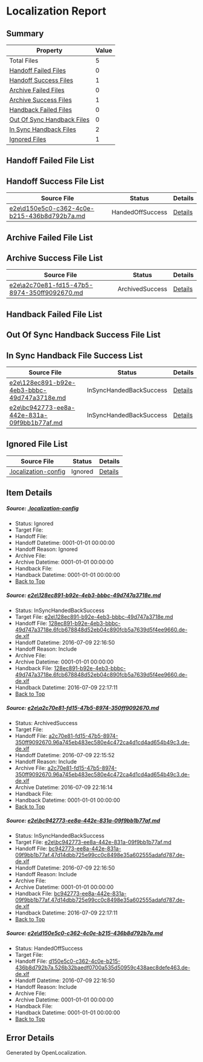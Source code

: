 # <a name='report-top'></a> Localization Report

## Summary
 Property | Value 
 -------- | ----- 
 Total Files | 5
[ Handoff Failed Files ](#handoff-failed-list)| 0
[ Handoff Success Files ](#handoff-success-list)| 1
[ Archive Failed Files ](#archive-failed-list)| 0
[ Archive Success Files ](#archive-success-list)| 1
[ Handback Failed Files ](#handback-failed-list)| 0
[ Out Of Sync Handback Files ](#outofsync-handback-success-list)| 0
[ In Sync Handback Files ](#insync-handback-success-list)| 2
[ Ignored Files ](#ignored-list)| 1

## <a name='handoff-failed-list'></a> Handoff Failed File List

## <a name='handoff-success-list'></a> Handoff Success File List
 Source File | Status | Details 
 ----------- | ------ | ------- 
 [e2e\d150e5c0-c362-4c0e-b215-436b8d792b7a.md](https://github.com/OpenLocalizationTestOrg/oltest/blob/1cfc1c0ce7695b277e6738d1204ecc57e01504cf/e2e/d150e5c0-c362-4c0e-b215-436b8d792b7a.md) | HandedOffSuccess | [Details](#eb7d7b784d3fdbe88fc68b729f22ca0dea69f8844)

## <a name='archive-failed-list'></a> Archive Failed File List

## <a name='archive-success-list'></a> Archive Success File List
 Source File | Status | Details 
 ----------- | ------ | ------- 
 [e2e\a2c70e81-fd15-47b5-8974-350ff9092670.md](https://github.com/OpenLocalizationTestOrg/oltest/blob/96ffe7b95132fcc9ea48f971fb1e4f80c169491c/e2e/a2c70e81-fd15-47b5-8974-350ff9092670.md) | ArchivedSuccess | [Details](#4eaeeda8f1e9415e9878d822c7649a637fc9ef3b2)

## <a name='handback-failed-list'></a> Handback Failed File List

## <a name='outofsync-handback-success-list'></a> Out Of Sync Handback Success File List

## <a name='insync-handback-success-list'></a> In Sync Handback File Success List
 Source File | Status | Details 
 ----------- | ------ | ------- 
 [e2e\128ec891-b92e-4eb3-bbbc-49d747a3718e.md](https://github.com/OpenLocalizationTestOrg/oltest/blob/b38bf91946f642b1319f981c156d15e928c50081/e2e/128ec891-b92e-4eb3-bbbc-49d747a3718e.md) | InSyncHandedBackSuccess | [Details](#79682a8af1bd45163bfbda9a317d461983db1d551)
 [e2e\bc942773-ee8a-442e-831a-09f9bb1b77af.md](https://github.com/OpenLocalizationTestOrg/oltest/blob/b38bf91946f642b1319f981c156d15e928c50081/e2e/bc942773-ee8a-442e-831a-09f9bb1b77af.md) | InSyncHandedBackSuccess | [Details](#38b809ca469deedd8cf064bdff4edacda2e79aa93)

## <a name='ignored-list'></a> Ignored File List
 Source File | Status | Details 
 ----------- | ------ | ------- 
 [.localization-config](https://github.com/OpenLocalizationTestOrg/oltest/blob/b38bf91946f642b1319f981c156d15e928c50081/.localization-config) | Ignored | [Details](#3d4f252ac210baf56311d7e97dcc2db10974dbd20)

## Item Details
##### <a name='3d4f252ac210baf56311d7e97dcc2db10974dbd20'></a> Source: [.localization-config](https://github.com/OpenLocalizationTestOrg/oltest/blob/b38bf91946f642b1319f981c156d15e928c50081/.localization-config)
* Status: Ignored
* Target File: 
* Handoff File: 
* Handoff Datetime: 0001-01-01 00:00:00
* Handoff Reason: Ignored
* Archive File: 
* Archive Datetime: 0001-01-01 00:00:00
* Handback File: 
* Handback Datetime: 0001-01-01 00:00:00
* [Back to Top](#report-top)

##### <a name='79682a8af1bd45163bfbda9a317d461983db1d551'></a> Source: [e2e\128ec891-b92e-4eb3-bbbc-49d747a3718e.md](https://github.com/OpenLocalizationTestOrg/oltest/blob/b38bf91946f642b1319f981c156d15e928c50081/e2e/128ec891-b92e-4eb3-bbbc-49d747a3718e.md)
* Status: InSyncHandedBackSuccess
* Target File: [e2e\128ec891-b92e-4eb3-bbbc-49d747a3718e.md](https://github.com/OpenLocalizationTestOrg/oltest-dede-fly/blob/809cba533b51b5d1bc4090cc62ab7a14aeab41b3/e2e/128ec891-b92e-4eb3-bbbc-49d747a3718e.md)
* Handoff File: [128ec891-b92e-4eb3-bbbc-49d747a3718e.6fcb678848d52eb04c890fcb5a7639d5f4ee9660.de-de.xlf](https://github.com/OpenLocalizationTestOrg/olhandoff-e2e/blob/fd6817684ee9bc4ef53bcc3825d45db3bab1003e/ol-handoff/OpenLocalizationTestOrg/oltest-dede-fly/ci/128ec891-b92e-4eb3-bbbc-49d747a3718e.6fcb678848d52eb04c890fcb5a7639d5f4ee9660.de-de.xlf)
* Handoff Datetime: 2016-07-09 22:16:50
* Handoff Reason: Include
* Archive File: 
* Archive Datetime: 0001-01-01 00:00:00
* Handback File: [128ec891-b92e-4eb3-bbbc-49d747a3718e.6fcb678848d52eb04c890fcb5a7639d5f4ee9660.de-de.xlf](https://github.com/OpenLocalizationTestOrg/olhandback-e2e/blob/49ef1e9e6683bdab30656ef15c03b61c50dfd7c0/ol-handback/OpenLocalizationTestOrg/oltest-dede-fly/ci/128ec891-b92e-4eb3-bbbc-49d747a3718e.6fcb678848d52eb04c890fcb5a7639d5f4ee9660.de-de.xlf)
* Handback Datetime: 2016-07-09 22:17:11
* [Back to Top](#report-top)

##### <a name='4eaeeda8f1e9415e9878d822c7649a637fc9ef3b2'></a> Source: [e2e\a2c70e81-fd15-47b5-8974-350ff9092670.md](https://github.com/OpenLocalizationTestOrg/oltest/blob/96ffe7b95132fcc9ea48f971fb1e4f80c169491c/e2e/a2c70e81-fd15-47b5-8974-350ff9092670.md)
* Status: ArchivedSuccess
* Target File: 
* Handoff File: [a2c70e81-fd15-47b5-8974-350ff9092670.96a745eb483ec580e4c472ca4d1cd4ad654b49c3.de-de.xlf](https://github.com/OpenLocalizationTestOrg/olhandoff-e2e/blob/0f31cb5f14a5301b826879834cfaf4fd5f3bd173/ol-handoff/OpenLocalizationTestOrg/oltest-dede-fly/ci/ht/a2c70e81-fd15-47b5-8974-350ff9092670.96a745eb483ec580e4c472ca4d1cd4ad654b49c3.de-de.xlf)
* Handoff Datetime: 2016-07-09 22:15:52
* Handoff Reason: Include
* Archive File: [a2c70e81-fd15-47b5-8974-350ff9092670.96a745eb483ec580e4c472ca4d1cd4ad654b49c3.de-de.xlf](https://github.com/OpenLocalizationTestOrg/olhandoff-e2e/blob/bf33b6d6fec2dc16ceab545b158ffd08c8541627/ol-archive/OpenLocalizationTestOrg/oltest-dede-fly/ci/ht/a2c70e81-fd15-47b5-8974-350ff9092670.96a745eb483ec580e4c472ca4d1cd4ad654b49c3.de-de.xlf)
* Archive Datetime: 2016-07-09 22:16:14
* Handback File: 
* Handback Datetime: 0001-01-01 00:00:00
* [Back to Top](#report-top)

##### <a name='38b809ca469deedd8cf064bdff4edacda2e79aa93'></a> Source: [e2e\bc942773-ee8a-442e-831a-09f9bb1b77af.md](https://github.com/OpenLocalizationTestOrg/oltest/blob/b38bf91946f642b1319f981c156d15e928c50081/e2e/bc942773-ee8a-442e-831a-09f9bb1b77af.md)
* Status: InSyncHandedBackSuccess
* Target File: [e2e\bc942773-ee8a-442e-831a-09f9bb1b77af.md](https://github.com/OpenLocalizationTestOrg/oltest-dede-fly/blob/809cba533b51b5d1bc4090cc62ab7a14aeab41b3/e2e/bc942773-ee8a-442e-831a-09f9bb1b77af.md)
* Handoff File: [bc942773-ee8a-442e-831a-09f9bb1b77af.47d14dbb725e99cc0c8498e35a602555adafd787.de-de.xlf](https://github.com/OpenLocalizationTestOrg/olhandoff-e2e/blob/fd6817684ee9bc4ef53bcc3825d45db3bab1003e/ol-handoff/OpenLocalizationTestOrg/oltest-dede-fly/ci/bc942773-ee8a-442e-831a-09f9bb1b77af.47d14dbb725e99cc0c8498e35a602555adafd787.de-de.xlf)
* Handoff Datetime: 2016-07-09 22:16:50
* Handoff Reason: Include
* Archive File: 
* Archive Datetime: 0001-01-01 00:00:00
* Handback File: [bc942773-ee8a-442e-831a-09f9bb1b77af.47d14dbb725e99cc0c8498e35a602555adafd787.de-de.xlf](https://github.com/OpenLocalizationTestOrg/olhandback-e2e/blob/49ef1e9e6683bdab30656ef15c03b61c50dfd7c0/ol-handback/OpenLocalizationTestOrg/oltest-dede-fly/ci/bc942773-ee8a-442e-831a-09f9bb1b77af.47d14dbb725e99cc0c8498e35a602555adafd787.de-de.xlf)
* Handback Datetime: 2016-07-09 22:17:11
* [Back to Top](#report-top)

##### <a name='eb7d7b784d3fdbe88fc68b729f22ca0dea69f8844'></a> Source: [e2e\d150e5c0-c362-4c0e-b215-436b8d792b7a.md](https://github.com/OpenLocalizationTestOrg/oltest/blob/1cfc1c0ce7695b277e6738d1204ecc57e01504cf/e2e/d150e5c0-c362-4c0e-b215-436b8d792b7a.md)
* Status: HandedOffSuccess
* Target File: 
* Handoff File: [d150e5c0-c362-4c0e-b215-436b8d792b7a.526b32baedf0700a535d50959c438aec8defe463.de-de.xlf](https://github.com/OpenLocalizationTestOrg/olhandoff-e2e/blob/fd6817684ee9bc4ef53bcc3825d45db3bab1003e/ol-handoff/OpenLocalizationTestOrg/oltest-dede-fly/ci/d150e5c0-c362-4c0e-b215-436b8d792b7a.526b32baedf0700a535d50959c438aec8defe463.de-de.xlf)
* Handoff Datetime: 2016-07-09 22:16:50
* Handoff Reason: Include
* Archive File: 
* Archive Datetime: 0001-01-01 00:00:00
* Handback File: 
* Handback Datetime: 0001-01-01 00:00:00
* [Back to Top](#report-top)


## Error Details

Generated by OpenLocalization.
